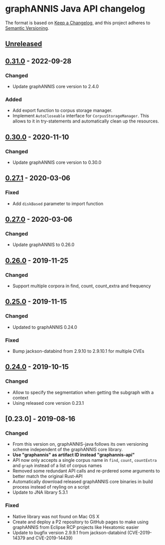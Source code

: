 # graphANNIS Java API changelog

The format is based on [Keep a Changelog](https://keepachangelog.com/en/1.0.0/),
and this project adheres to [Semantic Versioning](https://semver.org/spec/v2.0.0.html).

## [Unreleased]

## [0.31.0] - 2022-09-28

### Changed

- Update graphANNIS core version to 2.4.0

### Added

- Add export function to corpus storage manager.
- Implement `AutoCloseable` interface for `CorpusStorageManager`.
  This allows to it in try-statements and automatically clean up the resources.

## [0.30.0] - 2020-11-10

### Changed

- Update graphANNIS core version to 0.30.0

## [0.27.1] - 2020-03-06

### Fixed

- Add `diskBased` parameter to import function

## [0.27.0] - 2020-03-06

### Changed

- Update graphANNIS to 0.26.0

## [0.26.0] - 2019-11-25

### Changed

- Support multiple corpora in find, count, count_extra and frequency


## [0.25.0] - 2019-11-15

### Changed

- Updated to graphANNIS 0.24.0

### Fixed

- Bump jackson-databind from 2.9.10 to 2.9.10.1 for multiple CVEs

## [0.24.0] - 2019-10-15

### Changed

- Allow to specify the segmentation when getting the subgraph with a context
- Using released core version 0.23.1

## [0.23.0] - 2019-08-16


### Changed

- From this version on, graphANNIS-java follows its own versioning scheme independent of the graphANNIS core library.
- **Use "graphannis" as artifact ID instead "graphannis-api"**
- API now only accepts a single corpus name in `find`, `count`, `countExtra` and `graph` instead of a list of corpus names
- Removed some redundant API calls and re-prdered some arguments to better match the original Rust-API
- Automatically download released graphANNIS core binaries in build process instead of reyling on a script
- Update to JNA library 5.3.1

### Fixed

- Native library was not found on Mac OS X
- Create and deploy a P2 repository to GitHub pages to make using graphANNIS from Eclipse RCP projects like Hexatomic easier
- Update to bugfix version 2.9.9.1 from jackson-databind (CVE-2019-14379 and CVE-2019-14439)

[Unreleased]: https://github.com/korpling/graphANNIS-java/compare/v0.31.0...HEAD
[0.31.0]: https://github.com/korpling/graphANNIS-java/compare/v0.30.0...v0.31.0
[0.30.0]: https://github.com/korpling/graphANNIS-java/compare/v0.27.1...v0.30.0
[0.27.1]: https://github.com/korpling/graphANNIS-java/compare/v0.27.0...v0.27.1
[0.27.0]: https://github.com/korpling/graphANNIS-java/compare/v0.26.0...v0.27.0
[0.26.0]: https://github.com/korpling/graphANNIS-java/compare/v0.25.0...v0.26.0
[0.25.0]: https://github.com/korpling/graphANNIS-java/compare/v0.24.0...v0.25.0
[0.24.0]: https://github.com/korpling/graphANNIS-java/compare/v0.23.0...v0.24.0
